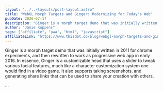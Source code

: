 ```yaml
---
layout: "../../layouts/post-layout.astro"
title: "WebGL Morph Targets and Ginger: Modernizing for Today's Web"
pubDate: 2020-07-17
description: "Ginger is a morph target demo that was initially written in 2011 for chrome experiments, and then rewritten to work as progressive web app in early 2016. In essence, Ginger is a customizable head that uses a slider to tweak various facial features, much like a character customization system one would find in a video game. It also supports taking screenshots, and generating share links that can be used to share your creation with others."
author: "Jamie Kuppens"
tags: ["affiliate", "pwa", "html", "javascript"]
affiliateLink: "https://www.thisdot.co/blog/webgl-morph-targets-and-ginger-modernizing-for-todays-web"
---
```


Ginger is a morph target demo that was initially written in 2011 for chrome
experiments, and then rewritten to work as progressive web app in early 2016. In
essence, Ginger is a customizable head that uses a slider to tweak various
facial features, much like a character customization system one would find in a
video game. It also supports taking screenshots, and generating share links that
can be used to share your creation with others.

<!--more-->

...
